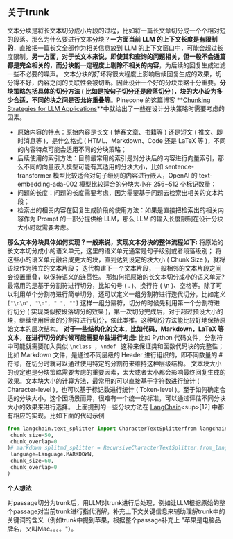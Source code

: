 ## 关于trunk

文本分块是将长文本切分成小片段的过程，比如将一篇长文章切分成一个个相对短的段落。那么为什么要进行文本分块？**一方面当前** **LLM** **的上下文长度是有限制的**，直接把一篇长文全部作为相关信息放到 LLM 的上下文窗口中，可能会超过长度限制。**另一方面，对于长文本来说，即使其和查询的问题相关，但一般不会通篇都是完全相关的，而分块能一定程度上剔除不相关的内容**，为后续的回复生成过滤一些不必要的噪声。 文本分块的好坏将很大程度上影响后续回复生成的效果，切分得不好，内容之间的关联性会被切断。因此设计一个好的分块策略十分重要。**分块策略包括具体的切分方法 ( 比如是按句子切分还是段落切分 )，块的大小设为多少合适，不同的块之间是否允许重叠等**。Pinecone 的这篇博客 **[Chunking Strategies for LLM Applications](****[https://www.pinecone.io/learn/chunking-strategies/](https://link.zhihu.com/?target=https%3A//www.pinecone.io/learn/chunking-strategies/)****)**中就给出了一些在设计分块策略时需要考虑的因素。

-  原始内容的特点：原始内容是长文 ( 博客文章、书籍等 ) 还是短文 ( 推文、即时消息等 )，是什么格式 ( HTML、Markdown、Code 还是 LaTeX 等 )，不同的内容特点可能会适用不同的分块策略；
- 后续使用的索引方法：目前最常用的索引是对分块后的内容进行向量索引，那么不同的向量嵌入模型可能有其适用的分块大小，比如 sentence-transformer 模型比较适合对句子级别的内容进行嵌入，OpenAI 的 text-embedding-ada-002 模型比较适合的分块大小在 256~512 个标记数量；
- 问题的长度：问题的长度需要考虑，因为需要基于问题去检索出相关的文本片段；
- 检索出的相关内容在回复生成阶段的使用方法：如果是直接把检索出的相关内容作为 Prompt 的一部分提供给 LLM，那么 LLM 的输入长度限制在设计分块大小时就需要考虑。

**那么文本分块具体如何实现？一般来说，实现文本分块的整体流程如下:** 将原始的长文本切分成小的语义单元，这里的语义单元通常是句子级别或者段落级别； 将这些小的语义单元融合成更大的块，直到达到设定的块大小 ( Chunk Size )，就将该块作为独立的文本片段； 迭代构建下一个文本片段，一般相邻的文本片段之间会设置重叠，以保持语义的连贯性。 那如何把原始的长文本切分成小的语义单元? 最常用的是基于分割符进行切分，比如句号 ( . )、换行符 ( \\n )、空格等。除了可以利用单个分割符进行简单切分，还可以定义一组分割符进行迭代切分，比如定义 `["\n\n", "\n", " ", ""]` 这样一组分隔符，切分的时候先利用第一个分割符进行切分 ( 实现类似按段落切分的效果 )，第一次切分完成后，对于超过预设大小的块，继续使用后面的分割符进行切分，依此类推。这种切分方法能比较好地保持原始文本的层次结构。 **对于一些结构化的文本，比如代码，****Markdown****，LaTeX 等文本，在进行切分的时候可能需要单独进行考虑:** 比如 Python 代码文件，分割符中可能就需要加入类似 `\nclass `，`\ndef ` 这种来保证类和函数代码块的完整性； 比如 Markdown 文件，是通过不同层级的 Header 进行组织的，即不同数量的 \# 符号，在切分时就可以通过使用特定的分割符来维持这种层级结构。 文本块大小的设定也是分块策略需要考虑的重要因素，太大或者太小都会影响最终回复生成的效果。文本块大小的计算方法，最常用的可以直接基于字符数进行统计 ( Character-level )，也可以基于标记数进行统计 ( Token-level )。至于如何确定合适的分块大小，这个因场景而异，很难有一个统一的标准，可以通过评估不同分块大小的效果来进行选择。 上面提到的一些分块方法在 [LangChain]([https://python.langchain.com/docs/modules/data_connection/document_transformers/](https://link.zhihu.com/?target=https%3A//python.langchain.com/docs/modules/data_connection/document_transformers/))<sup>[12]</sup> 中都有相应的实现。比如下面的代码示例

```Python
from langchain.text_splitter import CharacterTextSplitterfrom langchain.text_splitter import RecursiveCharacterTextSplitter, Language# text splittext_splitter = RecursiveCharacterTextSplitter(# Set a really small chunk size, just to show.chunk_size = 100,chunk_overlap  = 20,length_function = len,add_start_index = True,)# code splitpython_splitter = RecursiveCharacterTextSplitter.from_language(language=Language.PYTHON, 
 chunk_size=50, 
 chunk_overlap=0 
)# markdown splitmd_splitter = RecursiveCharacterTextSplitter.from_language(  
 language=Language.MARKDOWN, 
 chunk_size=60, 
 chunk_overlap=0 
)
```

**个人想法**

对passage切分为trunk后，用LLM对trunk进行后处理，例如让LLM根据原始的整个passage对当前trunk进行指代消解，补充上下文关键信息来辅助理解trunk中的关键词的含义（例如trunk中提到苹果，根据整个passage补充上 "苹果是电脑品牌名，又叫Mac。。。。"）。